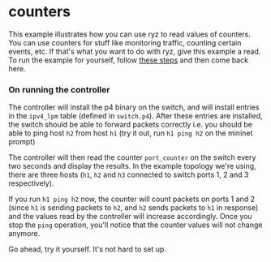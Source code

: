 # counters

This example illustrates how you can use ryz to read values of counters. You can use counters for stuff like monitoring traffic, counting certain events, etc. If that's what you want to do with ryz, give this example a read. To run the example for yourself, follow [these steps](https://github.com/dush-t/ryz/tree/master/examples) and then come back here.

### On running the controller
The controller will install the p4 binary on the switch, and will install entries in the `ipv4_lpm` table (defined in `switch.p4`). After these entries are installed, the switch should be able to forward packets correctly i.e. you should be able to ping host `h2` from host `h1` (try it out, run `h1 ping h2` on the mininet prompt)

The controller will then read the counter `port_counter` on the switch every two seconds and display the results. In the example topology we're using, there are three hosts (`h1`, `h2` and `h3` connected to switch ports 1, 2 and 3 respectively). 

If you run `h1 ping h2` now, the counter will count packets on ports 1 and 2 (since `h1` is sending packets to `h2`, and `h2` sends packets to `h1` in response) and the values read by the controller will increase accordingly. Once you stop the `ping` operation, you'll notice that the counter values will not change anymore.

Go ahead, try it yourself. It's not hard to set up.
